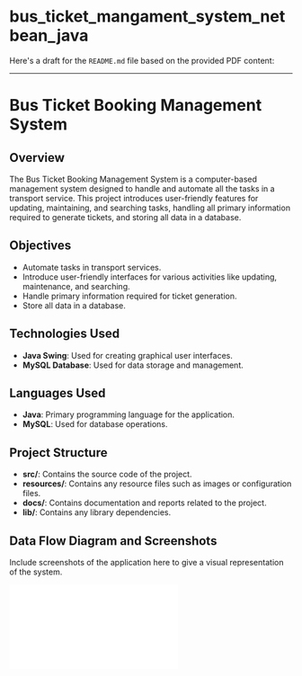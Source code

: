 # bus_ticket_mangament_system_netbean_java

Here's a draft for the `README.md` file based on the provided PDF content:

---

# Bus Ticket Booking Management System

## Overview

The Bus Ticket Booking Management System is a computer-based management system designed to handle and automate all the tasks in a transport service. This project introduces user-friendly features for updating, maintaining, and searching tasks, handling all primary information required to generate tickets, and storing all data in a database.

## Objectives

- Automate tasks in transport services.
- Introduce user-friendly interfaces for various activities like updating, maintenance, and searching.
- Handle primary information required for ticket generation.
- Store all data in a database.

## Technologies Used

- **Java Swing**: Used for creating graphical user interfaces.
- **MySQL Database**: Used for data storage and management.

## Languages Used

- **Java**: Primary programming language for the application.
- **MySQL**: Used for database operations.

## Project Structure

- **src/**: Contains the source code of the project.
- **resources/**: Contains any resource files such as images or configuration files.
- **docs/**: Contains documentation and reports related to the project.
- **lib/**: Contains any library dependencies.

## Data Flow Diagram and Screenshots

Include screenshots of the application here to give a visual representation of the system.

![Data Flow Diagram](Bus_Ticket_poster.pdf)


